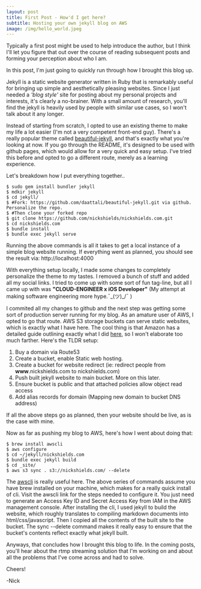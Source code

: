 ```yaml
---
layout: post
title: First Post - How'd I get here?
subtitle: Hosting your own jekyll blog on AWS
image: /img/hello_world.jpeg
---
```


Typically a first post might be used to help introduce the author, but I think I'll let you figure that out over the course of reading subsequent posts and forming your perception about who I am.

In this post, I'm just going to quickly run through how I brought this blog up.

Jekyll is a static website generator written in Ruby that is remarkably useful for bringing up simple and aesthetically pleasing websites. Since I just needed a *'blog style'* site for posting about my personal projects and interests, it's clearly a no-brainer. With a small amount of research, you'll find the jekyll is heavily used by people with similar use cases, so I won't talk about it any longer.

Instead of starting from scratch, I opted to use an existing theme to make my life a lot easier (I'm not a very competent front-end guy). There's a really popular theme called [beautiful-jekyll](https://github.com/daattali/beautiful-jekyll), and that's exactly what you're looking at now. If you go through the README, it's designed to be used with github pages, which would allow for a very quick and easy setup. I've tried this before and opted to go a different route, merely as a learning experience.

Let's breakdown how I put everything together..

```
$ sudo gem install bundler jekyll
$ mdkir jekyll
$ cd jekyll/
$ #Fork: https://github.com/daattali/beautiful-jekyll.git via github. Personalize the repo.
$ #Then clone your forked repo
$ git clone https://github.com/nickshields/nickshields.com.git
$ cd nickshields.com
$ bundle install
$ bundle exec jekyll serve
```

Running the above commands is all it takes to get a local instance of a simple blog website running. If everything went as planned, you should see the result via: http://localhost:4000



With everything setup locally, I made some changes to completely personalize the theme to my tastes. I removed a bunch of stuff and added all my social links. I tried to come up with some sort of fun tag-line, but all I came up with was **"CLOUD-ENGINEER x iOS Developer"** (My attempt at making software engineering more hype.¯\_(ツ)_/¯ ) 

I commited all my changes to github and the next step was getting some sort of production server running for my blog. As an amature user of AWS, I opted to go that route. AWS S3 storage buckets can serve static websites, which is exactly what I have here. The cool thing is that Amazon has a detailed guide outlining exactly what I did [here](https://docs.aws.amazon.com/AmazonS3/latest/dev/website-hosting-custom-domain-walkthrough.html), so I won't elaborate too much farther. Here's the TLDR setup:

1. Buy a domain via Route53
2. Create a bucket, enable Static web hosting.
3. Create a bucket for website redirect (ie: redirect people from **www**.nickshields.com to nickshields.com)
4. Push built jekyll website to main bucket. More on this later.
5. Ensure bucket is public and that attached policies allow object read access
6. Add alias records for domain (Mapping new domain to bucket DNS address)

If all the above steps go as planned, then your website should be live, as is the case with mine.

Now as far as pushing my blog to AWS, here's how I went about doing that:

```
$ brew install awscli
$ aws configure 
$ cd ~/jekyll/nickshields.com
$ bundle exec jekyll build
$ cd _site/
$ aws s3 sync . s3://nickshields.com/ --delete
```

The [awscli](https://aws.amazon.com/cli/) is really useful here. The above series of commands assume you have brew installed on your machine, which makes for a really quick install of cli. Visit the awscli link for the steps needed to configure it. You just need to generate an Access Key ID and Secret Access Key from IAM in the AWS management console. After installing the cli, I used jekyll to build the website, which roughly translates to compiling markdown documents into html/css/javascript. Then I copied all the contents of the built site to the bucket. The sync --delete command makes it really easy to ensure that the bucket's contents reflect exactly what jekyll built.



Anyways, that concludes how I brought this blog to life. In the coming posts, you'll hear about the rtmp streaming solution that I'm working on and about all the problems that I've come across and had to solve.



Cheers!

-Nick

